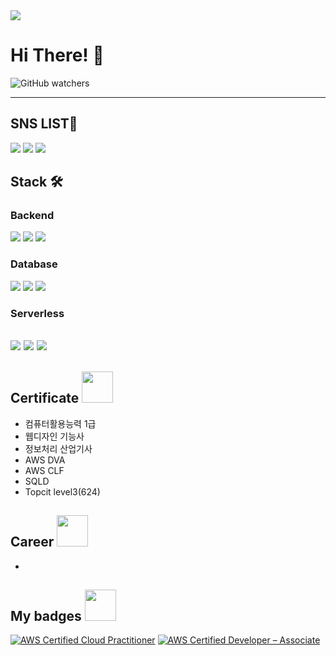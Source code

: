 <img src="https://capsule-render.vercel.app/api?type=waving&color=random&height=200&section=header&text=Lee%20JI%20Hak&fontSize=60" />

# Hi There! 👋

![GitHub watchers](https://img.shields.io/github/watchers/easyhak/easyhak)

---

## SNS LIST🍕


<a href="https://ez17.tistory.com/" target="_blank"><img src="https://img.shields.io/badge/Tistory-000000?style=flat-square&logo=Tistory&logoColor=white"/></a>
<a href="https://instagram.com/easyhak2?utm_medium=copy_link" target="_blank"><img src="https://img.shields.io/badge/Instagram-E4405F?style=flat-square&logo=Instagram&logoColor=white"/></a>
<a href="https://www.linkedin.com/in/%EC%A7%80%ED%95%99-%EC%9D%B4-582b67274?utm_source=share&utm_campaign=share_via&utm_content=profile&utm_medium=android_app" target="_blank"><img src="https://img.shields.io/badge/LinkedIn-0A66C2?style=flat-square&logo=LinkedIn&logoColor=white"></a>

<!--
**easyhak/easyhak** is a ✨ _special_ ✨ repository because its `README.md` (this file) appears on your GitHub profile.
-->

<!--- 🔭 I’m currently working on -->
## Stack 🛠
### Backend      
<img src="https://img.shields.io/badge/Spring-6DB33F?style=flat-square&logo=Spring&logoColor=white"> <img src="https://img.shields.io/badge/Spring Boot-6DB33F?style=flat-square&logo=Spring Boot&logoColor=white">
<img src="https://img.shields.io/badge/Django-092E20?style=flat-square&logo=Django&logoColor=white">
### Database    
<img src="https://img.shields.io/badge/MySQL-4479A1?style=flat-square&logo=MySQL&logoColor=white"> <img src="https://img.shields.io/badge/MariaDB-003545?style=flat-square&logo=MariaDB&logoColor=white">
<img src="https://img.shields.io/badge/MongoDB-47A248?style=flat-square&logo=MongoDB&logoColor=white">
### Serverless    
<img src="https://img.shields.io/badge/AWS Lambda-FF9900?style=flat-square&logo=AWSLambda&logoColor=white"> <img src="https://img.shields.io/badge/Amazon API GateWay-FF4F8B?style=flat-square&logo=amazonapigateway&logoColor=white">
<img src="https://img.shields.io/badge/Serverless-FD5750?style=flat-square&logo=serverless&logoColor=white">
- 

## Certificate <img src="https://github.com/user-attachments/assets/f2e3d404-1921-4f2e-abd6-ad2044fffbe6" width=50px height=50px>
- 컴퓨터활용능력 1급
- 웹디자인 기능사
- 정보처리 산업기사
- AWS DVA
- AWS CLF
- SQLD
- Topcit level3(624)

## Career <img src="https://github.com/user-attachments/assets/ae7ebd6b-f677-4a95-8fd2-a5a291bb3bac" width=50px height=50px>
- 

<!-- [![Solved.ac Profile](http://mazassumnida.wtf/api/v2/generate_badge?boj=jooin2000)](https://solved.ac/jooin2000/) -->

<h2> My badges <img src = "https://media.giphy.com/media/3orifgYbnsq43eFsdO/giphy.gif" width="50"> </h2>
<!--START_SECTION:badges-->

[![AWS Certified Cloud Practitioner](https://images.credly.com/size/150x150/images/00634f82-b07f-4bbd-a6bb-53de397fc3a6/image.png)](https://www.credly.com/badges/aa853b8e-1f11-4995-bc9a-c370aeb95273/")
[![AWS Certified Developer – Associate](https://images.credly.com/size/150x150/images/b9feab85-1a43-4f6c-99a5-631b88d5461b/image.png)](https://www.credly.com/badges/911351c7-71b8-4399-85de-aa2bc02a8c01/]")

<!--END_SECTION:badges-->
